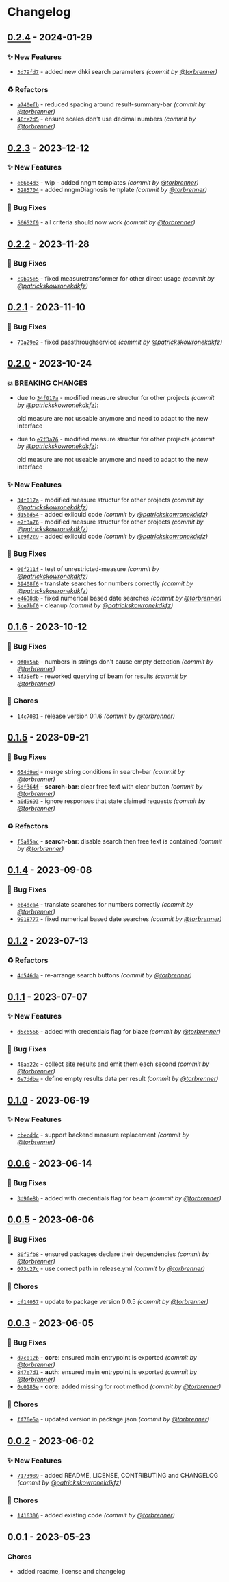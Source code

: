 # Changelog
## [0.2.4] - 2024-01-29
### :sparkles: New Features
- [`3d79fd7`](https://github.com/samply/lens-angular/commit/3d79fd714b9e1bfbc35da2d13b20a5b8058117c9) - added new dhki search parameters *(commit by [@torbrenner](https://github.com/torbrenner))*

### :recycle: Refactors
- [`a740efb`](https://github.com/samply/lens-angular/commit/a740efb8e8871b571fa815a796c08e4aad67b402) - reduced spacing around result-summary-bar *(commit by [@torbrenner](https://github.com/torbrenner))*
- [`46fe2d5`](https://github.com/samply/lens-angular/commit/46fe2d560b8fc07f8f72bb41df2a33a428b91258) - ensure scales don't use decimal numbers *(commit by [@torbrenner](https://github.com/torbrenner))*


## [0.2.3] - 2023-12-12
### :sparkles: New Features
- [`e66b4d3`](https://github.com/samply/lens/commit/e66b4d38cc290311a3cde9632481de6147a8823c) - wip - added nngm templates *(commit by [@torbrenner](https://github.com/torbrenner))*
- [`3285704`](https://github.com/samply/lens/commit/3285704aae8290664b854f6f913486d815eefdeb) - added nngmDiagnosis template *(commit by [@torbrenner](https://github.com/torbrenner))*

### :bug: Bug Fixes
- [`56652f9`](https://github.com/samply/lens/commit/56652f92f67e451fc86580256a3001708b8ec879) - all criteria should now work *(commit by [@torbrenner](https://github.com/torbrenner))*


## [0.2.2] - 2023-11-28
### :bug: Bug Fixes
- [`c9b95e5`](https://github.com/samply/lens/commit/c9b95e518eef1baec448d7afd7aa36f63f42284a) - fixed measuretransformer for other direct usage *(commit by [@patrickskowronekdkfz](https://github.com/patrickskowronekdkfz))*


## [0.2.1] - 2023-11-10
### :bug: Bug Fixes
- [`73a29e2`](https://github.com/samply/lens/commit/73a29e249916fbfa93178997a07d69d9d92919fb) - fixed passthroughservice *(commit by [@patrickskowronekdkfz](https://github.com/patrickskowronekdkfz))*


## [0.2.0] - 2023-10-24
### :boom: BREAKING CHANGES
- due to [`34f017a`](https://github.com/samply/lens/commit/34f017af74d9e2faeeea3b8db67f1a33fa498e5b) - modified measure structur for other projects *(commit by [@patrickskowronekdkfz](https://github.com/patrickskowronekdkfz))*:

  old measure are not useable anymore and need to adapt to the new interface

- due to [`e7f3a76`](https://github.com/samply/lens/commit/e7f3a76e2618449637d54f09b323e6a1bf806e70) - modified measure structur for other projects *(commit by [@patrickskowronekdkfz](https://github.com/patrickskowronekdkfz))*:

  old measure are not useable anymore and need to adapt to the new interface


### :sparkles: New Features
- [`34f017a`](https://github.com/samply/lens/commit/34f017af74d9e2faeeea3b8db67f1a33fa498e5b) - modified measure structur for other projects *(commit by [@patrickskowronekdkfz](https://github.com/patrickskowronekdkfz))*
- [`d15bd54`](https://github.com/samply/lens/commit/d15bd543292166de6a39fc7c98fc8f0446b955fa) - added exliquid code *(commit by [@patrickskowronekdkfz](https://github.com/patrickskowronekdkfz))*
- [`e7f3a76`](https://github.com/samply/lens/commit/e7f3a76e2618449637d54f09b323e6a1bf806e70) - modified measure structur for other projects *(commit by [@patrickskowronekdkfz](https://github.com/patrickskowronekdkfz))*
- [`1e9f2c9`](https://github.com/samply/lens/commit/1e9f2c9664cf84ba04688a682952d0dfcbe98b2e) - added exliquid code *(commit by [@patrickskowronekdkfz](https://github.com/patrickskowronekdkfz))*

### :bug: Bug Fixes
- [`06f211f`](https://github.com/samply/lens/commit/06f211fdf31ec244ad0e414f3d1595725d0ae833) - test of unrestricted-measure *(commit by [@patrickskowronekdkfz](https://github.com/patrickskowronekdkfz))*
- [`39408f6`](https://github.com/samply/lens/commit/39408f6b098d7a1d0ab620fb9c4c615bcd409cc0) - translate searches for numbers correctly *(commit by [@patrickskowronekdkfz](https://github.com/patrickskowronekdkfz))*
- [`e4638db`](https://github.com/samply/lens/commit/e4638dbdb51734f4427b4d42cba61c1a96143488) - fixed numerical based date searches *(commit by [@torbrenner](https://github.com/torbrenner))*
- [`5ce7bf0`](https://github.com/samply/lens/commit/5ce7bf038aedc59e061d46f5de56be4f109242ab) - cleanup *(commit by [@patrickskowronekdkfz](https://github.com/patrickskowronekdkfz))*


## [0.1.6] - 2023-10-12
### :bug: Bug Fixes
- [`0f0a5ab`](https://github.com/samply/lens/commit/0f0a5abb9032301d418ef14555e81499f3fb5206) - numbers in strings don't cause empty detection *(commit by [@torbrenner](https://github.com/torbrenner))*
- [`4f35efb`](https://github.com/samply/lens/commit/4f35efb270d8da525d6c3056557fb8eaae62697f) - reworked querying of beam for results *(commit by [@torbrenner](https://github.com/torbrenner))*

### :wrench: Chores
- [`14c7081`](https://github.com/samply/lens/commit/14c708155d0901d83fbef9126d5fb9c86ecaa943) - release version 0.1.6 *(commit by [@torbrenner](https://github.com/torbrenner))*


## [0.1.5] - 2023-09-21
### :bug: Bug Fixes
- [`654d9ed`](https://github.com/samply/lens/commit/654d9ed4222deb3fe249585654dce764269b2037) - merge string conditions in search-bar *(commit by [@torbrenner](https://github.com/torbrenner))*
- [`6df364f`](https://github.com/samply/lens/commit/6df364fcb030ef07bf11399a1946b41e876ab4dd) - **search-bar**: clear free text with clear button *(commit by [@torbrenner](https://github.com/torbrenner))*
- [`a0d9693`](https://github.com/samply/lens/commit/a0d96932d4b2c31478b3354a4852309af06a3d94) - ignore responses that state claimed requests *(commit by [@torbrenner](https://github.com/torbrenner))*

### :recycle: Refactors
- [`f5a95ac`](https://github.com/samply/lens/commit/f5a95ac8a61677310270d98b72b291c1d41efbcc) - **search-bar**: disable search then free text is contained *(commit by [@torbrenner](https://github.com/torbrenner))*


## [0.1.4] - 2023-09-08
### :bug: Bug Fixes
- [`eb4dca4`](https://github.com/samply/lens/commit/eb4dca4b0ba42842054230df0c0fba939c5b7c17) - translate searches for numbers correctly *(commit by [@torbrenner](https://github.com/torbrenner))*
- [`9918777`](https://github.com/samply/lens/commit/9918777348eefbb1b6a03320f843b10f7dcd3faa) - fixed numerical based date searches *(commit by [@torbrenner](https://github.com/torbrenner))*


## [0.1.2] - 2023-07-13
### :recycle: Refactors
- [`4d546da`](https://github.com/samply/lens/commit/4d546da130b59c160dc35404b05aee1f683f4200) - re-arrange search buttons *(commit by [@torbrenner](https://github.com/torbrenner))*


## [0.1.1] - 2023-07-07
### :sparkles: New Features
- [`d5c6566`](https://github.com/samply/lens/commit/d5c65667c0e936541e3df8c093ddf0557c56ff1f) - added with credentials flag for blaze *(commit by [@torbrenner](https://github.com/torbrenner))*

### :bug: Bug Fixes
- [`46aa22c`](https://github.com/samply/lens/commit/46aa22cc29f5308e1c3136d833d0834daddc933c) - collect site results and emit them each second *(commit by [@torbrenner](https://github.com/torbrenner))*
- [`6e7ddba`](https://github.com/samply/lens/commit/6e7ddba948cdeb9b1bd26481f27e61b3a5ea052b) - define empty results data per result *(commit by [@torbrenner](https://github.com/torbrenner))*


## [0.1.0] - 2023-06-19
### :sparkles: New Features
- [`cbecddc`](https://github.com/samply/lens/commit/cbecddc6c5de6a71d966097efc8eebfc1a8538ef) - support backend measure replacement *(commit by [@torbrenner](https://github.com/torbrenner))*


## [0.0.6] - 2023-06-14
### :bug: Bug Fixes
- [`3d9fe8b`](https://github.com/samply/lens/commit/3d9fe8bc2a26f43ea796267e701293c131c30981) - added with credentials flag for beam *(commit by [@torbrenner](https://github.com/torbrenner))*


## [0.0.5] - 2023-06-06
### :bug: Bug Fixes
- [`80f9fb8`](https://github.com/samply/lens/commit/80f9fb8e5f10b050bd172273c727914a7e05f32a) - ensured packages declare their dependencies *(commit by [@torbrenner](https://github.com/torbrenner))*
- [`073c27c`](https://github.com/samply/lens/commit/073c27cc10cb2dff325792adcdb31cb88ed6e336) - use correct path in release.yml *(commit by [@torbrenner](https://github.com/torbrenner))*

### :wrench: Chores
- [`cf14057`](https://github.com/samply/lens/commit/cf14057592c349b281c52fe0e01d6624e1358e58) - update to package version 0.0.5 *(commit by [@torbrenner](https://github.com/torbrenner))*


## [0.0.3] - 2023-06-05
### :bug: Bug Fixes
- [`d7c012b`](https://github.com/samply/lens/commit/d7c012b06ff80d138eac45c42cca879648565a33) - **core**: ensured main entrypoint is exported *(commit by [@torbrenner](https://github.com/torbrenner))*
- [`847e7d1`](https://github.com/samply/lens/commit/847e7d156580f3ca29e4d258f305be89288cd754) - **auth**: ensured main entrypoint is exported *(commit by [@torbrenner](https://github.com/torbrenner))*
- [`0c0185e`](https://github.com/samply/lens/commit/0c0185e5eb71274f2fbc42fe48584ca6871b9f39) - **core**: added missing for root method *(commit by [@torbrenner](https://github.com/torbrenner))*

### :wrench: Chores
- [`ff76e5a`](https://github.com/samply/lens/commit/ff76e5a65858dc1057197e1cc747c5c331c379cb) - updated version in package.json *(commit by [@torbrenner](https://github.com/torbrenner))*


## [0.0.2] - 2023-06-02
### :sparkles: New Features
- [`7173989`](https://github.com/samply/lens/commit/7173989df808a694e857dd67f4519f4572ef7d4e) - added README, LICENSE,  CONTRIBUTING and CHANGELOG *(commit by [@patrickskowronekdkfz](https://github.com/patrickskowronekdkfz))*

### :wrench: Chores
- [`1416306`](https://github.com/samply/lens/commit/14163062d0444490fce90cae2e72c40152649778) - added existing code *(commit by [@torbrenner](https://github.com/torbrenner))*


## 0.0.1 - 2023-05-23
### Chores
- added readme, license and changelog


[0.0.2]: https://github.com/samply/lens/compare/0.0.1...0.0.2
[0.0.3]: https://github.com/samply/lens/compare/0.0.2...0.0.3
[0.0.5]: https://github.com/samply/lens/compare/0.0.3...0.0.5
[0.0.6]: https://github.com/samply/lens/compare/0.0.5...0.0.6
[0.1.0]: https://github.com/samply/lens/compare/0.0.6...0.1.0
[0.1.1]: https://github.com/samply/lens/compare/0.1.0...0.1.1
[0.1.2]: https://github.com/samply/lens/compare/0.1.1...0.1.2
[0.1.4]: https://github.com/samply/lens/compare/0.1.3...0.1.4
[0.1.5]: https://github.com/samply/lens/compare/0.1.4...0.1.5
[0.1.6]: https://github.com/samply/lens/compare/0.1.5...0.1.6
[0.2.0]: https://github.com/samply/lens/compare/0.1.6...0.2.0
[0.2.1]: https://github.com/samply/lens/compare/0.2.0...0.2.1
[0.2.2]: https://github.com/samply/lens/compare/0.2.1...0.2.2
[0.2.3]: https://github.com/samply/lens/compare/0.2.2...0.2.3
[0.2.4]: https://github.com/samply/lens-angular/compare/0.2.3...0.2.4